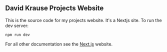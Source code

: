 ## David Krause Projects Website

This is the source code for my projects website. It's a Nextjs site. To run the dev server:

``npm run dev``

For all other documentation see the [Next.js](https://nextjs.org/docs) website.